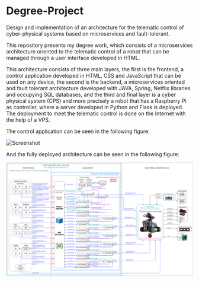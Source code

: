 # Degree-Project
Design and implementation of an architecture for the telematic control of cyber-physical systems based on microservices and fault-tolerant.

This repository presents my degree work, which consists of a microservices architecture oriented to the telematic control of a robot that can be managed through a user interface developed in HTML. 

This architecture consists of three main layers, the first is the frontend, a control
application developed in HTML, CSS and JavaScript that can be used on any device,
the second is the backend, a microservices oriented and fault tolerant architecture
developed with JAVA, Spring, Netflix libraries and occupying SQL databases, and the
third and final layer is a cyber physical system (CPS) and more precisely a robot that
has a Raspberry Pi as controller, where a server developed in Python and Flask is
deployed. The deployment to meet the telematic control is done on the Internet with the
help of a VPS.

The control application can be seen in the following figure:

![Screenshot](Screenshot.png)

And the fully deployed architecture can be seen in the following figure:

![Screenshot](Screenshot1.png)
